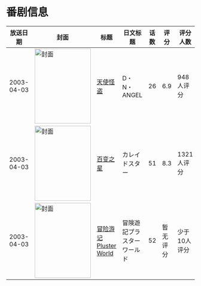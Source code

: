 # 番剧信息

|放送日期|封面|标题|日文标题|话数|评分|评分人数|
|---|---|---|---|---|---|---|
|2003-04-03|<img src="https://lain.bgm.tv/pic/cover/c/40/5e/1978_4SD5D.jpg" alt="封面" style="width:150px;height:200px;object-fit:cover;">|[天使怪盗](https://bangumi.tv/subject/1978)|D・N・ANGEL|26|6.9|948人评分|
|2003-04-03|<img src="https://lain.bgm.tv/pic/cover/c/60/49/4163_E22Se.jpg" alt="封面" style="width:150px;height:200px;object-fit:cover;">|[百变之星](https://bangumi.tv/subject/4163)|カレイドスター|51|8.3|1321人评分|
|2003-04-03|<img src="https://lain.bgm.tv/pic/cover/c/89/fa/209598_s85U0.jpg" alt="封面" style="width:150px;height:200px;object-fit:cover;">|[冒险游记Pluster World](https://bangumi.tv/subject/209598)|冒険遊記プラスターワールド|52|暂无评分|少于10人评分|
